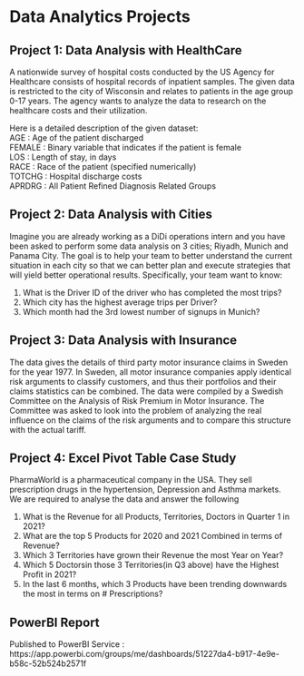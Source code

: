 # Data Analytics Projects

<h2>Project 1: Data Analysis with HealthCare</h2>

A nationwide survey of hospital costs conducted by the US Agency for Healthcare consists of hospital records of inpatient samples. The given data is restricted to the city of Wisconsin and relates to patients in the age group 0-17 years. The agency wants to analyze the data to research on the healthcare costs and their utilization.

Here is a detailed description of the given dataset:<br>
AGE : Age of the patient discharged<br>
FEMALE : Binary variable that indicates if the patient is female<br>
LOS : Length of stay, in days<br>
RACE : Race of the patient (specified numerically)<br>
TOTCHG : Hospital discharge costs<br>
APRDRG : All Patient Refined Diagnosis Related Groups<br>

<h2>Project 2: Data Analysis with Cities</h2>

Imagine you are already working as a DiDi operations intern and you have been asked to
perform some data analysis on 3 cities; Riyadh, Munich and Panama City. The goal is to help
your team to better understand the current situation in each city so that we can better plan and
execute strategies that will yield better operational results. Specifically, your team want to know:<br>

1. What is the Driver ID of the driver who has completed the most trips?<br>
2. Which city has the highest average trips per Driver?<br>
3. Which month had the 3rd lowest number of signups in Munich?<br>

<h2>Project 3: Data Analysis with Insurance</h2>

The data gives the details of third party motor insurance claims in Sweden for the year 1977. In Sweden, all motor insurance companies apply identical risk arguments to classify customers, and thus their portfolios and their claims statistics can be combined. The data were compiled by a Swedish Committee on the Analysis of Risk Premium in Motor Insurance. The Committee was asked to look into the problem of analyzing the real influence on the claims of the risk arguments and to compare this structure with the actual tariff.<br>

<h2>Project 4: Excel Pivot Table Case Study</h2>

PharmaWorld is a pharmaceutical company in  the USA. They sell prescription drugs in the hypertension, Depression and Asthma markets.<br>
We are required to analyse the data and answer the following<br>
  
1. What is the Revenue for all Products, Territories, Doctors in Quarter 1 in 2021?<br>
2. What are the top 5 Products for 2020 and 2021 Combined in terms of Revenue?<br>
3. Which 3 Territories have grown their Revenue the most Year on Year?<br>
4. Which 5 Doctorsin those 3 Territories(in Q3 above) have the Highest Profit in 2021?<br>
5. In the last 6 months, which 3 Products have been trending downwards the most in terms on # Prescriptions?<br>

<h2>PowerBI Report</h2>
Published to PowerBI Service : https://app.powerbi.com/groups/me/dashboards/51227da4-b917-4e9e-b58c-52b524b2571f
 


